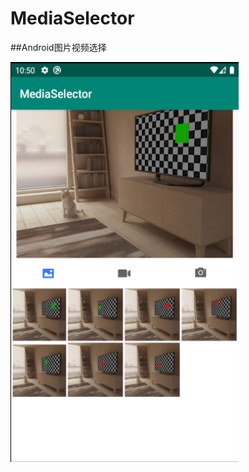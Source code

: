 # MediaSelector

##Android图片视频选择

<img width="365" height="640" src="https://github.com/aqx1991/MediaSelector/blob/master/ScreenShot/%E6%88%AA%E5%B1%8F-1.png"/>